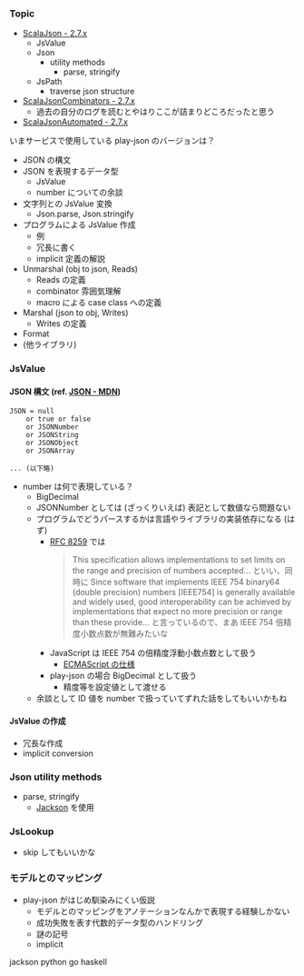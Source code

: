 ### Topic

- [ScalaJson - 2.7.x][1]
  - JsValue
  - Json
    - utility methods
      - parse, stringify
  - JsPath
    - traverse json structure
- [ScalaJsonCombinators - 2.7.x][2]
  - 過去の自分のログを読むとやはりここが詰まりどころだったと思う
- [ScalaJsonAutomated - 2.7.x][3]

いまサービスで使用している play-json のバージョンは？

- JSON の構文
- JSON を表現するデータ型
  - JsValue
  - number についての余談
- 文字列との JsValue 変換
  - Json.parse, Json.stringify
- プログラムによる JsValue 作成
  - 例
  - 冗長に書く
  - implicit 定義の解説
- Unmarshal (obj to json, Reads)
  - Reads の定義
  - combinator 雰囲気理解
  - macro による case class への定義
- Marshal (json to obj, Writes)
  - Writes の定義
- Format
- (他ライブラリ)

### JsValue

#### JSON 構文 (ref. [JSON - MDN][4])

```
JSON = null
    or true or false
    or JSONNumber
    or JSONString
    or JSONObject
    or JSONArray

... (以下略)
```

- number は何で表現している？
  - BigDecimal
  - JSONNumber としては (ざっくりいえば) 表記として数値なら問題ない
  - プログラムでどうパースするかは言語やライブラリの実装依存になる (はず)
    - [RFC 8259][6] では
      > This specification allows implementations to set limits on the range and precision of numbers accepted...
      といい、同時に
      > Since software that implements IEEE 754 binary64 (double precision) numbers [IEEE754] is generally available and widely used, good interoperability can be achieved by implementations that expect no more precision or range than these provide...
      と言っているので、まあ IEEE 754 倍精度小数点数が無難みたいな
    - JavaScript は IEEE 754 の倍精度浮動小数点数として扱う
      - [ECMAScript の仕様][5]
    - play-json の場合 BigDecimal として扱う
      - 精度等を設定値として渡せる
  - 余談として ID 値を number で扱っていてずれた話をしてもいいかもね

#### JsValue の作成

- 冗長な作成
- implicit conversion

### Json utility methods

- parse, stringify
  - [Jackson][7] を使用

### JsLookup

- skip してもいいかな

### モデルとのマッピング

- play-json がはじめ馴染みにくい仮説
  - モデルとのマッピングをアノテーションなんかで表現する経験しかない
  - 成功失敗を表す代数的データ型のハンドリング
  - 謎の記号
  - implicit

jackson
python
go
haskell

[1]: https://www.playframework.com/documentation/2.7.x/ScalaJson
[2]: https://www.playframework.com/documentation/2.7.x/ScalaJsonCombinators
[3]: https://www.playframework.com/documentation/2.7.x/ScalaJsonAutomated
[4]: https://developer.mozilla.org/ja/docs/Web/JavaScript/Reference/Global_Objects/JSON
[5]: https://www.ecma-international.org/ecma-262/5.1/#sec-4.3.19
[6]: https://www.rfc-editor.org/rfc/rfc8259.txt
[7]: https://github.com/FasterXML/jackson
